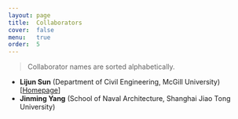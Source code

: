 ```yaml
---
layout: page
title:  Collaborators
cover:  false
menu:   true
order:  5
---
```


> Collaborator names are sorted alphabetically.


- **Lijun Sun** (Department of Civil Engineering, McGill University) [[Homepage](https://lijunsun.github.io/)]
- **Jinming Yang** (School of Naval Architecture, Shanghai Jiao Tong University)
